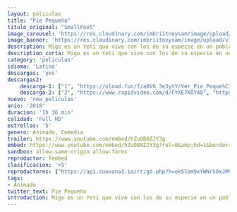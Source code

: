 ```yaml
---
layout: peliculas
title: "Pie Pequeño"
titulo_original: "SmallFoot"
image_carousel: 'https://res.cloudinary.com/imbriitneysam/image/upload/v1543634248/pie-poster-min.jpg'
image_banner: 'https://res.cloudinary.com/imbriitneysam/image/upload/v1543634248/pie-banner-min.jpg'
description: Migo es un Yeti que vive con los de su especie en un poblado en lo alto de las nevadas montañas. Aunque todos dicen lo contrario, él está convencido de realmente existen los Pies Pequeños, es decir, esos míticos monstruos salidos de las peores pesadillas que tienen unos pies anormalmente pequeños, dientes perfectos y solo tienen pelo en lo alto de la cabeza. Definitivamente, Migo no está de acuerdo en que estas criaturas solo existan en las leyendas.
description_corta: Migo es un Yeti que vive con los de su especie en un poblado en lo alto de las nevadas montañas. Aunque todos dicen lo contrario, él está convencido de realmente existen los Pies Pequeños, es decir, esos míticos monstruos salidos de ...
category: 'peliculas'
idioma: 'Latino'
descargas: 'yes'
descargas2:
    descarga-1: ["1", "https://oload.fun/f/a0V6_3e3ytY/Ver_Pie_Peque%C3%B1o_.mp4", "https://www.google.com/s2/favicons?domain=openload.co","OpenLoad","https://res.cloudinary.com/imbriitneysam/image/upload/v1541473684/mexico.png", "Latino", "Full HD"]
    descarga-2: ["2", "https://www.rapidvideo.com/d/FYXE7KOY48", "https://www.google.com/s2/favicons?domain=www.rapidvideo.com","RapidVideo","https://res.cloudinary.com/imbriitneysam/image/upload/v1541473684/mexico.png", "Latino", "Full HD"]
nuevo: 'new_peliculas'
anio: '2018'
duracion: '1h 36 min'
calidad: 'Full HD'
estrellas: '5'
genero: Animado, Comedia
trailer: https://www.youtube.com/embed/hZuOB0ZJY3g
embed: https://www.youtube.com/embed/hZuOB0ZJY3g?rel=0&amp;hd=1&border=0&wmode=opaque&enablejsapi=1&modestbranding=1&controls=1&showinfo=1
sandbox: allow-same-origin allow-forms
reproductor: fembed
clasificacion: '+5'
reproductores: ["https://api.cuevana3.io/rr/gd.php?h=ek5lbm9xYWNrS0xJMVp5b21KREk0dFBLbjVkaHhkRGdrOG1jbnBpUnhhS1Z0WHlwcGR2UW82M0pmSDZNMEpPNDJxK1laWHF6MitQYnlvdVJhYmZIeE4yU3FadVkyUT09"]
tags:
- Animado
twitter_text: Pie Pequeño
introduction: Migo es un Yeti que vive con los de su especie en un poblado en lo alto de las nevadas montañas. Aunque todos dicen lo contrario, él está convencido de realmente existen los Pies Pequeños, es decir, esos míticos monstruos salidos de ...
---
```












